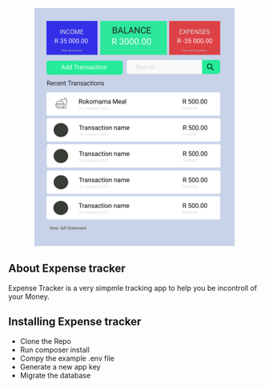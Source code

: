<p align="center"><a href="https://laravel.com" target="_blank"><img src="/public/Tracker.jpg" width="400"></a></p>

## About Expense tracker

Expense Tracker is a very simpmle tracking app to help you be incontroll of your Money.

## Installing Expense tracker

- Clone the Repo
- Run composer install
- Compy the example .env file
- Generate a new app key
- Migrate the database
